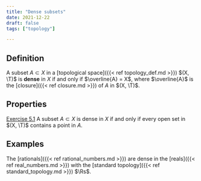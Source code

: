 ```yaml
---
title: "Dense subsets"
date: 2021-12-22
draft: false
tags: ["topology"]

---
```



## Definition
A subset $A \subset X$ in a [topological space]({{< ref topology_def.md >}}) $(X, \T)$ is **dense** in $X$ if and only if $\overline{A} = X$, where $\overline{A}$ is the [closure]({{< ref closure.md >}}) of $A$ in $(X, \T)$. 

## Properties
[Exercise 5.1](\work.pdf#page=42) A subset $A \subset X$ is dense in $X$ if and only if every open set in $(X, \T)$ contains a point in $A$. 

## Examples
The [rationals]({{< ref rational_numbers.md >}}) are dense in the [reals]({{< ref real_numbers.md >}}) with the [standard topology]({{< ref standard_topology.md >}}) $\Rs$. 
